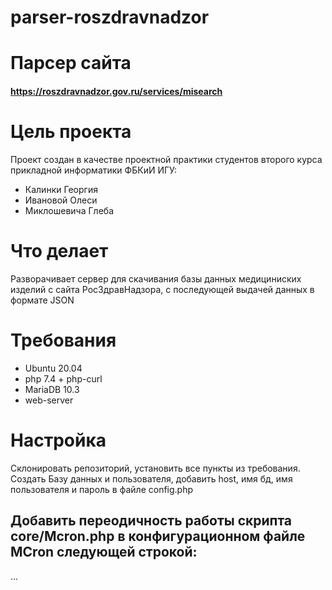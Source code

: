 # parser-roszdravnadzor
# Парсер сайта 
#### https://roszdravnadzor.gov.ru/services/misearch

# Цель проекта
Проект создан в качестве проектной практики студентов второго курса прикладной информатики ФБКиИ ИГУ:
* Калинки Георгия
* Ивановой Олеси
* Миклошевича Глеба

# Что делает
Разворачивает сервер для скачивания базы данных медициниских изделий с сайта РосЗдравНадзора, с последующей выдачей данных в формате JSON

# Требования
* Ubuntu 20.04
* php 7.4 + php-curl
* MariaDB  10.3
* web-server

# Настройка
Склонировать репозиторий, установить все пункты из требования. Создать Базу данных и пользователя, добавить host, имя бд, имя пользователя и пароль в файле config.php

## Добавить переодичность работы скрипта core/Mcron.php в конфигурационном файле MCron следующей строкой:
...
